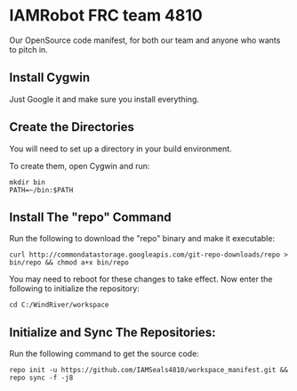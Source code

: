 IAMRobot FRC team 4810
=======================
Our OpenSource code manifest, for both our team and anyone who wants to pitch in.

Install Cygwin
-------------------
Just Google it and make sure you install everything.

Create the Directories
----------------------

You will need to set up a directory in your build environment.

To create them, open Cygwin and run:

    mkdir bin
    PATH=~/bin:$PATH


Install The "repo" Command
----------------------

Run the following to download the "repo" binary and make it executable:

    curl http://commondatastorage.googleapis.com/git-repo-downloads/repo > bin/repo && chmod a+x bin/repo

You may need to reboot for these changes to take effect. 
Now enter the following to initialize the repository:

    cd C:/WindRiver/workspace


Initialize and Sync The Repositories:
---------------

Run the following command to get the source code:

    repo init -u https://github.com/IAMSeals4810/workspace_manifest.git && repo sync -f -j8



